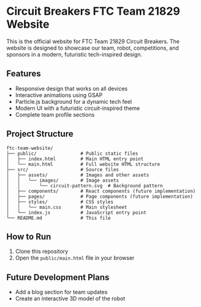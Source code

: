 # Circuit Breakers FTC Team 21829 Website

This is the official website for FTC Team 21829 Circuit Breakers. The website is designed to showcase our team, robot, competitions, and sponsors in a modern, futuristic tech-inspired design.

## Features

- Responsive design that works on all devices
- Interactive animations using GSAP
- Particle.js background for a dynamic tech feel
- Modern UI with a futuristic circuit-inspired theme
- Complete team profile sections

## Project Structure

```
ftc-team-website/
├── public/                # Public static files
│   ├── index.html         # Main HTML entry point
│   └── main.html          # Full website HTML structure
├── src/                   # Source files
│   ├── assets/            # Images and other assets
│   │   └── images/        # Image assets
│   │       └── circuit-pattern.svg  # Background pattern
│   ├── components/        # React components (future implementation)
│   ├── pages/             # Page components (future implementation)
│   ├── styles/            # CSS styles
│   │   └── main.css       # Main stylesheet
│   └── index.js           # JavaScript entry point
└── README.md              # This file
```

## How to Run

1. Clone this repository
2. Open the `public/main.html` file in your browser

## Future Development Plans

- Add a blog section for team updates
- Create an interactive 3D model of the robot
